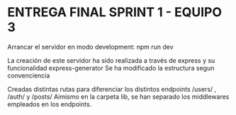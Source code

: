 # ENTREGA FINAL SPRINT 1 - EQUIPO 3

Arrancar el servidor en modo development: npm run dev

La creación de este servidor ha sido realizada a través de express y su funcionalidad express-generator
Se ha modificado la estructura segun convenciencia

Creadas distintas rutas para diferenciar los distintos endpoints /users/ , /auth/ y /posts/
Aimismo en la carpeta lib, se han separado los middlewares empleados en los endpoints.

